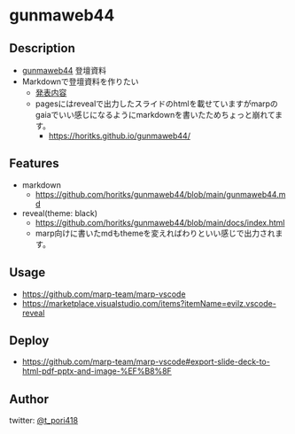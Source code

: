 # gunmaweb44

## Description
- [gunmaweb44](https://gunmaweb.connpass.com/event/236295/) 登壇資料
- Markdownで登壇資料を作りたい
  - [発表内容](https://github.com/horitks/gunmaweb44/blob/main/gunmaweb44.pdf)
  - pagesにはrevealで出力したスライドのhtmlを載せていますがmarpのgaiaでいい感じになるようにmarkdownを書いたためちょっと崩れてます。
    - https://horitks.github.io/gunmaweb44/

## Features
<!-- 機能 -->
- markdown
  - https://github.com/horitks/gunmaweb44/blob/main/gunmaweb44.md
- reveal(theme: black)
  - https://github.com/horitks/gunmaweb44/blob/main/docs/index.html
  - marp向けに書いたmdもthemeを変えればわりといい感じで出力されます。

## Usage
- https://github.com/marp-team/marp-vscode
- https://marketplace.visualstudio.com/items?itemName=evilz.vscode-reveal

## Deploy
- https://github.com/marp-team/marp-vscode#export-slide-deck-to-html-pdf-pptx-and-image-%EF%B8%8F

## Author

twitter: [@t_pori418](https://twitter.com/t_pori418)

